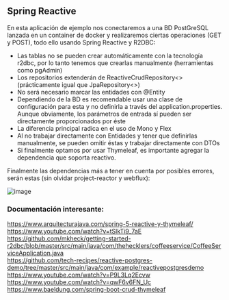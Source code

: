 ## Spring Reactive

En esta aplicación de ejemplo nos conectaremos a una BD PostGreSQL lanzada en un container de docker
y realizaremos ciertas operaciones (GET y POST), todo ello usando Spring Reactive y R2DBC: 
 - Las tablas no se pueden crear automáticamente con la tecnología r2dbc, por
lo tanto tenemos que crearlas manualmente (herramientas como pgAdmin)
 - Los repositorios extenderán de ReactiveCrudRepository<> (prácticamente igual que JpaRepository<>)
 - No será necesario marcar las entidades con @Entity
 - Dependiendo de la BD es recomendable usar una clase de configuración para esta y no definirla a
través del application.properties. Aunque obviamente, los parámetros de entrada sí pueden ser directamente
proporcionados por éste
 - La diferencia principal radica en el uso de Mono y Flex
 - Al no trabajar directamente con Entidades y tener que definirlas manualmente, se pueden omitir éstas y
trabajar directamente con DTOs
- Si finalmente optamos por usar Thymeleaf, es importante agregar la dependencia que soporta reactivo.

Finalmente las dependencias más a tener en cuenta por posibles errores, serán estas (sin olvidar project-reactor y webflux):  

![image](https://user-images.githubusercontent.com/101171440/183850913-681c3e1d-d47b-4619-b648-b2c978af2206.png)

### Documentación interesante:
https://www.arquitecturajava.com/spring-5-reactive-y-thymeleaf/   
https://www.youtube.com/watch?v=tSlkTi9_7aE   
https://github.com/mkheck/getting-started-r2dbc/blob/master/src/main/java/com/thehecklers/coffeeservice/CoffeeServiceApplication.java    
https://github.com/tech-recipes/reactive-postgres-demo/tree/master/src/main/java/com/example/reactivepostgresdemo    
https://www.youtube.com/watch?v=P9L3Lq2Ecvw    
https://www.youtube.com/watch?v=qwF6v6FN_Uc   
https://www.baeldung.com/spring-boot-crud-thymeleaf   
